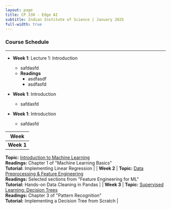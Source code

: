 ```yaml
---
layout: page
title: CP 330 - Edge AI
subtitle: Indian Institute of Science | January 2025
full-width: true
---
```


### Course Schedule  
---  

- **Week 1**: Lecture 1: Introduction
  - safdasfd
  - **Readings**
    - asdfasdf
    - asdfasfd

- **Week 1**: Introduction
  - safdasfd

- **Week 1**: Introduction
  - safdasfd


| Week  |
|-------|
| **Week 1**  <br>
**Topic:** [Introduction to Machine Learning](slides/week1.pdf)  <br>
**Readings:** Chapter 1 of "Machine Learning Basics"  <br>
**Tutorial:** Implementing Linear Regression |
| **Week 2** | **Topic:** [Data Preprocessing & Feature Engineering](slides/week2.pdf)  
**Readings:** Selected sections from "Feature Engineering for ML"  
**Tutorial:** Hands-on Data Cleaning in Pandas |
| **Week 3** | **Topic:** [Supervised Learning: Decision Trees](slides/week3.pdf)  
**Readings:** Chapter 3 of "Pattern Recognition"  
**Tutorial:** Implementing a Decision Tree from Scratch |
